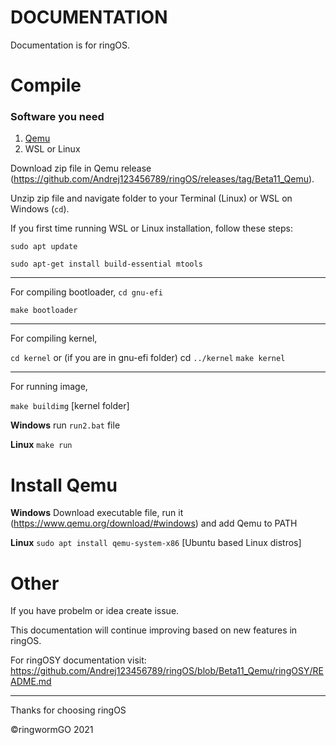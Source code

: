 # DOCUMENTATION
Documentation is for ringOS.

# Compile
### Software you need
1. [Qemu](#install-qemu)
2. WSL or Linux

Download zip file in Qemu release (https://github.com/Andrej123456789/ringOS/releases/tag/Beta11_Qemu).

Unzip zip file and navigate folder to your Terminal (Linux) or WSL on Windows (`cd`).

If you first time running WSL or Linux installation, follow these steps:

`sudo apt update`

`sudo apt-get install build-essential mtools`

___________________________________________________________________

For compiling bootloader,
`cd gnu-efi`

`make bootloader`

________________________________________________________________

For compiling kernel,

`cd kernel` or (if you are in gnu-efi folder) cd `../kernel`
`make kernel`

______________________________________________________________

For running image,

`make buildimg` [kernel folder]

**Windows** run `run2.bat` file

**Linux** `make run`


# Install Qemu

**Windows** Download executable file, run it (https://www.qemu.org/download/#windows) and add Qemu to PATH

**Linux** `sudo apt install qemu-system-x86` [Ubuntu based Linux distros]

# Other

If you have probelm or idea create issue.

This documentation will continue improving based on new features in ringOS.

For ringOSY documentation visit: https://github.com/Andrej123456789/ringOS/blob/Beta11_Qemu/ringOSY/README.md

___

Thanks for choosing ringOS

©ringwormGO 2021
